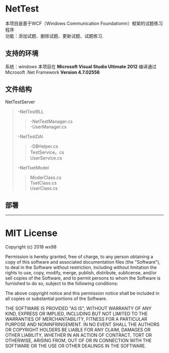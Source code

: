 # NetTest
本项目是基于WCF（Windows Communication Foundatiomn）框架的试题练习程序   
功能：添加试题、删除试题、更新试题、试题练习.
## 支持的环境
系统：windows
本项目在 __Microsoft Visual Studio Ultimate 2012__ 编译通过   
Microsoft .Net Framework __Version 4.7.02556__

## 文件结构
NetTestServer
>-NetTestBLL   
>>-NetTestManager.cs   
>>-UserManager.cs   
>
>-NetTestDAl   
>>-DBHelper.cs   
>>TestService。cs   
>>UserService.cs   
>
>-NetTsetModel   
>>ModerClass.cs   
>>TsetClass.cs   
>>UserClass.cs   

## 部署
----
MIT License
=======
Copyright (c) 2018 wx98

Permission is hereby granted, free of charge, to any person obtaining a copy
of this software and associated documentation files (the "Software"), to deal
in the Software without restriction, including without limitation the rights
to use, copy, modify, merge, publish, distribute, sublicense, and/or sell
copies of the Software, and to permit persons to whom the Software is
furnished to do so, subject to the following conditions:

The above copyright notice and this permission notice shall be included in all
copies or substantial portions of the Software.

THE SOFTWARE IS PROVIDED "AS IS", WITHOUT WARRANTY OF ANY KIND, EXPRESS OR
IMPLIED, INCLUDING BUT NOT LIMITED TO THE WARRANTIES OF MERCHANTABILITY,
FITNESS FOR A PARTICULAR PURPOSE AND NONINFRINGEMENT. IN NO EVENT SHALL THE
AUTHORS OR COPYRIGHT HOLDERS BE LIABLE FOR ANY CLAIM, DAMAGES OR OTHER
LIABILITY, WHETHER IN AN ACTION OF CONTRACT, TORT OR OTHERWISE, ARISING FROM,
OUT OF OR IN CONNECTION WITH THE SOFTWARE OR THE USE OR OTHER DEALINGS IN THE
SOFTWARE.
